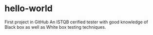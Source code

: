 # hello-world
First project in GitHub
An ISTQB cerified tester with good knowledge of Black box as well as White box testing techniques.
